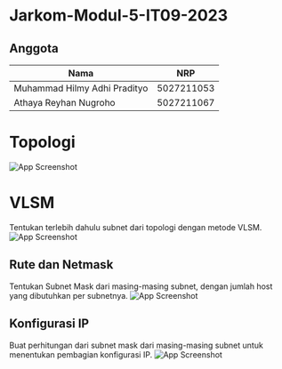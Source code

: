 # Jarkom-Modul-5-IT09-2023

## Anggota

Nama  | NRP
------------- | -------------
Muhammad Hilmy Adhi Pradityo  | 5027211053
Athaya Reyhan Nugroho  | 5027211067

# Topologi
![App Screenshot](https://i.ibb.co/Z2cpgLm/Whats-App-Image-2023-12-15-at-18-24-51.jpg)

# VLSM
Tentukan terlebih dahulu subnet dari topologi dengan metode VLSM.
![App Screenshot](https://i.ibb.co/Y3pn3Gp/Whats-App-Image-2023-12-15-at-18-22-54.jpg)

## Rute dan Netmask
Tentukan Subnet Mask dari masing-masing subnet, dengan jumlah host yang dibutuhkan per subnetnya.
![App Screenshot](https://i.ibb.co/kHWyCyH/Whats-App-Image-2023-12-15-at-18-28-58.jpg)

## Konfigurasi IP
Buat perhitungan dari subnet mask dari masing-masing subnet untuk menentukan pembagian konfigurasi IP.
![App Screenshot](https://i.ibb.co/TYCg0R8/Whats-App-Image-2023-12-15-at-18-30-26.jpg)
